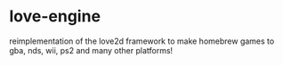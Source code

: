# love-engine
reimplementation of the love2d framework to make homebrew games to gba, nds, wii, ps2 and many other platforms!
